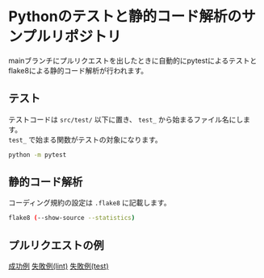 # Pythonのテストと静的コード解析のサンプルリポジトリ

mainブランチにプルリクエストを出したときに自動的にpytestによるテストとflake8による静的コード解析が行われます。

## テスト

テストコードは `src/test/` 以下に置き、 `test_` から始まるファイル名にします。  
`test_` で始まる関数がテストの対象になります。

```bash
python -m pytest
```

## 静的コード解析

コーディング規約の設定は `.flake8` に記載します。

```bash
flake8 (--show-source --statistics)
```

## プルリクエストの例

[成功例](https://github.com/fujihiraryo/github-actions-python/pull/4)
[失敗例(lint)](https://github.com/fujihiraryo/github-actions-python/pull/5)
[失敗例(test)](https://github.com/fujihiraryo/github-actions-python/pull/6)
